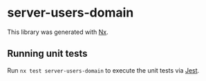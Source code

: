 # server-users-domain

This library was generated with [Nx](https://nx.dev).

## Running unit tests

Run `nx test server-users-domain` to execute the unit tests via [Jest](https://jestjs.io).
